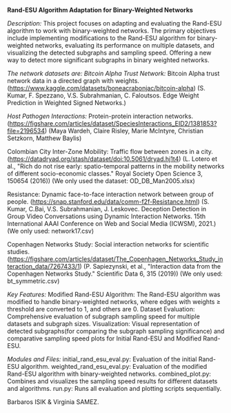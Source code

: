 **Rand-ESU Algorithm Adaptation for Binary-Weighted Networks**

*Description:*
This project focuses on adapting and evaluating the Rand-ESU algorithm to work with binary-weighted networks. The primary objectives include implementing modifications to the Rand-ESU algorithm for binary-weighted networks, evaluating its performance on multiple datasets, and visualizing the detected subgraphs and sampling speed. Offering a new way to detect more significant subgraphs in binary weighted networks.

*The network datasets are:*
*Bitcoin Alpha Trust Network:* Bitcoin Alpha trust network data in a directed graph with weights.
(https://www.kaggle.com/datasets/boneacrabonjac/bitcoin-alpha) (S. Kumar, F. Spezzano, V.S. Subrahmanian, C. Faloutsos. Edge Weight Prediction in Weighted Signed Networks.)

*Host Pathogen Interactions:* Protein-protein interaction networks.
(https://figshare.com/articles/dataset/SpeciesInteractions_EID2/1381853?file=2196534) (Maya Wardeh, Claire Risley, Marie McIntyre, Christian Setzkorn, Matthew Baylis)

Colombian City Inter-Zone Mobility: Traffic flow between zones in a city.
(https://datadryad.org/stash/dataset/doi:10.5061/dryad.hj1t4) (L. Lotero et al., "Rich do not rise early: spatio-temporal patterns in the mobility networks of different socio-economic classes." Royal Society Open Science 3, 150654 (2016))
(We only used the dataset: OD_DB_Man2005.xlsx)

Resistance: Dynamic face-to-face interaction network between group of people.
(https://snap.stanford.edu/data/comm-f2f-Resistance.html) (S. Kumar, C.Bai, V.S. Subrahmanian, J. Leskovec. Deception Detection in Group Video Conversations using Dynamic Interaction Networks. 15th International AAAI Conference on Web and Social Media (ICWSM), 2021.)
(We only used: network17.csv)

Copenhagen Networks Study: Social interaction networks for scientific studies.
(https://figshare.com/articles/dataset/The_Copenhagen_Networks_Study_interaction_data/7267433/1) (P. Sapiezynski, et al., "Interaction data from the Copenhagen Networks Study." Scientific Data 6, 315 (2019))
(We only used: bt_symmetric.csv)

*Key Features:*
Modified Rand-ESU Algorithm: The Rand-ESU algorithm was modified to handle binary-weighted networks, where edges with weights ≥ threshold are converted to 1, and others are 0.
Dataset Evaluation: Comprehensive evaluation of subgraph sampling speed for multiple datasets and subgraph sizes.
Visualization: Visual representation of detected subgraphs(for comparing the subgraph sampling significance) and comparative sampling speed plots for Initial Rand-ESU and Modified Rand-ESU.

*Modules and Files:*
initial_rand_esu_eval.py: Evaluation of the initial Rand-ESU algorithm.
weighted_rand_esu_eval.py: Evaluation of the modified Rand-ESU algorithm with binary-weighted networks.
combined_plot.py: Combines and visualizes the sampling speed results for different datasets and algorithms.
run.py: Runs all evaluation and plotting scripts sequentially.

Barbaros ISIK & Virginia SAMEZ.
